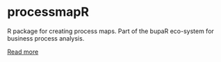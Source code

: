 # processmapR
R package for creating process maps. Part of the bupaR eco-system for business process analysis.

[Read more](https://www.bupar.net)

